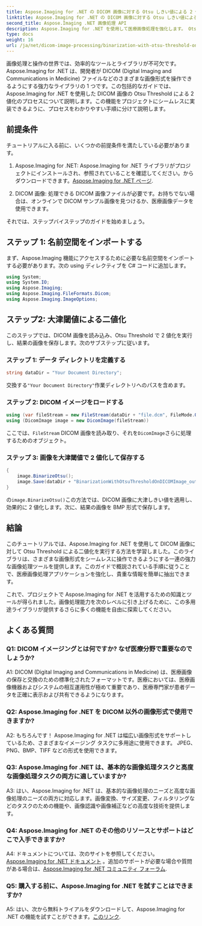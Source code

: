 ```yaml
---
title: Aspose.Imaging for .NET の DICOM 画像に対する Otsu しきい値による 2 値化
linktitle: Aspose.Imaging for .NET の DICOM 画像に対する Otsu しきい値による 2 値化
second_title: Aspose.Imaging .NET 画像処理 API
description: Aspose.Imaging for .NET を使用して医療画像処理を強化します。 Otsu しきい値を使用して DICOM 画像の 2 値化を実行する方法を学びます。
type: docs
weight: 16
url: /ja/net/dicom-image-processing/binarization-with-otsu-threshold-on-dicom-image/
---
```

画像処理と操作の世界では、効率的なツールとライブラリが不可欠です。 Aspose.Imaging for .NET は、開発者が DICOM (Digital Imaging and Communications in Medicine) ファイルなどのさまざまな画像形式を操作できるようにする強力なライブラリの 1 つです。この包括的なガイドでは、Aspose.Imaging for .NET を使用した DICOM 画像の Otsu Threshold による 2 値化のプロセスについて説明します。この機能をプロジェクトにシームレスに実装できるように、プロセスをわかりやすい手順に分けて説明します。

## 前提条件

チュートリアルに入る前に、いくつかの前提条件を満たしている必要があります。

1.  Aspose.Imaging for .NET: Aspose.Imaging for .NET ライブラリがプロジェクトにインストールされ、参照されていることを確認してください。からダウンロードできます。[Aspose.Imaging for .NET ページ](https://releases.aspose.com/imaging/net/).

2. DICOM 画像: 処理できる DICOM 画像ファイルが必要です。お持ちでない場合は、オンラインで DICOM サンプル画像を見つけるか、医療画像データを使用できます。

それでは、ステップバイステップのガイドを始めましょう。

## ステップ 1: 名前空間をインポートする

まず、Aspose.Imaging 機能にアクセスするために必要な名前空間をインポートする必要があります。次の using ディレクティブを C# コードに追加します。

```csharp
using System;
using System.IO;
using Aspose.Imaging;
using Aspose.Imaging.FileFormats.Dicom;
using Aspose.Imaging.ImageOptions;
```

## ステップ2: 大津閾値による二値化

このステップでは、DICOM 画像を読み込み、Otsu Threshold で 2 値化を実行し、結果の画像を保存します。次のサブステップに従います。

### ステップ 1: データ ディレクトリを定義する

```csharp
string dataDir = "Your Document Directory";
```

交換する`"Your Document Directory"`作業ディレクトリへのパスを含めます。

### ステップ 2: DICOM イメージをロードする

```csharp
using (var fileStream = new FileStream(dataDir + "file.dcm", FileMode.Open, FileAccess.Read))
using (DicomImage image = new DicomImage(fileStream))
```

ここでは、`FileStream` DICOM 画像を読み取り、それを`DicomImage`さらに処理するためのオブジェクト。

### ステップ 3: 画像を大津閾値で 2 値化して保存する

```csharp
{
    image.BinarizeOtsu();
    image.Save(dataDir + "BinarizationWithOtsuThresholdOnDICOMImage_out.bmp", new BmpOptions());
}
```

の`image.BinarizeOtsu()`この方法では、DICOM 画像に大津しきい値を適用し、効果的に 2 値化します。次に、結果の画像を BMP 形式で保存します。

## 結論

このチュートリアルでは、Aspose.Imaging for .NET を使用して DICOM 画像に対して Otsu Threshold による二値化を実行する方法を学習しました。このライブラリは、さまざまな画像形式をシームレスに操作できるようにする一連の強力な画像処理ツールを提供します。このガイドで概説されている手順に従うことで、医療画像処理アプリケーションを強化し、貴重な情報を簡単に抽出できます。

これで、プロジェクトで Aspose.Imaging for .NET を活用するための知識とツールが得られました。画像処理能力を次のレベルに引き上げるために、この多用途ライブラリが提供するさらに多くの機能を自由に探索してください。

## よくある質問

### Q1: DICOM イメージングとは何ですか? なぜ医療分野で重要なのでしょうか?

A1: DICOM (Digital Imaging and Communications in Medicine) は、医療画像の保存と交換のための標準化されたフォーマットです。医療においては、医療画像機器およびシステムの相互運用性が極めて重要であり、医療専門家が患者データを正確に表示および共有できるようになります。

### Q2: Aspose.Imaging for .NET を DICOM 以外の画像形式で使用できますか?

A2: もちろんです！ Aspose.Imaging for .NET は幅広い画像形式をサポートしているため、さまざまなイメージング タスクに多用途に使用できます。 JPEG、PNG、BMP、TIFF などの形式を使用できます。

### Q3: Aspose.Imaging for .NET は、基本的な画像処理タスクと高度な画像処理タスクの両方に適していますか?

A3: はい、Aspose.Imaging for .NET は、基本的な画像処理のニーズと高度な画像処理のニーズの両方に対応します。画像変換、サイズ変更、フィルタリングなどのタスクのための機能や、画像認識や画像補正などの高度な技術を提供します。

### Q4: Aspose.Imaging for .NET のその他のリソースとサポートはどこで入手できますか?

A4: ドキュメントについては、次のサイトを参照してください。[Aspose.Imaging for .NET ドキュメント](https://reference.aspose.com/imaging/net/) 。追加のサポートが必要な場合や質問がある場合は、[Aspose.Imaging for .NET コミュニティ フォーラム](https://forum.aspose.com/).

### Q5: 購入する前に、Aspose.Imaging for .NET を試すことはできますか?

 A5: はい、次から無料トライアルをダウンロードして、Aspose.Imaging for .NET の機能を試すことができます。[このリンク](https://releases.aspose.com/).